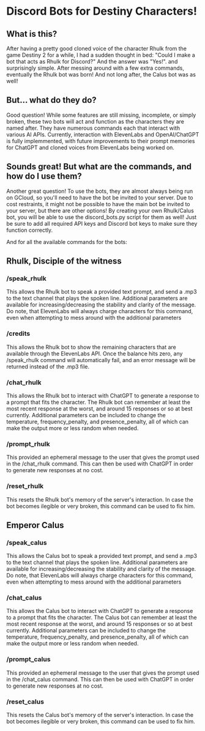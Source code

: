 # Discord Bots for Destiny Characters!

## What is this?

After having a pretty good cloned voice of the character Rhulk from the game Destiny 2 for a while, I had a sudden thought in bed: "Could I make a bot that acts as Rhulk for Discord?"
And the answer was "Yes!". and surprisingly simple. After messing around with a few extra commands, eventually the Rhulk bot was born! And not long after, the Calus bot was as well!

## But... what do they do?

Good question! While some features are still missing, incomplete, or simply broken, these two bots will act and function as the characters they are named after. 
They have numerous commands each that interact with various AI APIs. Currently, interaction with ElevenLabs and OpenAI/ChatGPT is fully implemmented, with future improvements
to their prompt memories for ChatGPT and cloned voices from ElevenLabs being worked on.

## Sounds great! But what are the commands, and how do I use them?

Another great question! To use the bots, they are almost always being run on GCloud, so you'll need to have the bot be invited to your server. Due to cost restraints, it might not be possible to
have the main bot be invited to your server, but there are other options! By creating your own Rhulk/Calus bot, you will be able to use the discord_bots.py script for them as well! Just be sure to add
all required API keys and Discord bot keys to make sure they function correctly.

And for all the available commands for the bots: 




## **Rhulk, Disciple of the witness**

### /speak_rhulk

  This allows the Rhulk bot to speak a provided text prompt, and send a .mp3 to the text channel that plays the spoken line. Additional parameters are available for increasing/decreasing the stability
  and clarity of the message. Do note, that ElevenLabs will always charge characters for this command, even when attempting to mess around with the additional parameters

### /credits

  This allows the Rhulk bot to show the remaining characters that are available through the ElevenLabs API. Once the balance hits zero, any /speak_rhulk command will automatically fail, and an error
  message will be returned instead of the .mp3 file.

### /chat_rhulk

  This allows the Rhulk bot to interact with ChatGPT to generate a response to a prompt that fits the character. The Rhulk bot can remember at least the most recent response at the worst, and around 
  15 responses or so at best currently. Additional parameters can be included to change the temperature, frequency_penalty, and presence_penalty, all of which can make the output more or less random when 
  needed.

### /prompt_rhulk

  This provided an ephemeral message to the user that gives the prompt used in the /chat_rhulk command. This can then be used with ChatGPT in order to generate new responses at no cost.

### /reset_rhulk

  This resets the Rhulk bot's memory of the server's interaction. In case the bot becomes ilegible or very broken, this command can be used to fix him.




## **Emperor Calus**

### /speak_calus

  This allows the Calus bot to speak a provided text prompt, and send a .mp3 to the text channel that plays the spoken line. Additional parameters are available for increasing/decreasing the stability
  and clarity of the message. Do note, that ElevenLabs will always charge characters for this command, even when attempting to mess around with the additional parameters

### /chat_calus

  This allows the Calus bot to interact with ChatGPT to generate a response to a prompt that fits the character. The Calus bot can remember at least the most recent response at the worst, and around 
  15 responses or so at best currently. Additional parameters can be included to change the temperature, frequency_penalty, and presence_penalty, all of which can make the output more or less random when 
  needed.

### /prompt_calus

  This provided an ephemeral message to the user that gives the prompt used in the /chat_calus command. This can then be used with ChatGPT in order to generate new responses at no cost.

### /reset_calus

  This resets the Calus bot's memory of the server's interaction. In case the bot becomes ilegible or very broken, this command can be used to fix him.


  

